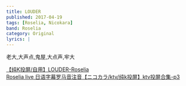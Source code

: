 ```yaml
---
title: LOUDER
published: 2017-04-19
tags: [Roselia, Nicokara]
band: Roselia
category: Original
lyrics: |
---
```

老大,大声点,鬼屋,大点声,牢大

<summary>
    <a href="https://www.bilibili.com/video/BV1ePDvYREFX/">
        【纯K投屏/自用】LOUDER-Roselia
    </a>
</summary>
<summary>
    <a href="https://www.bilibili.com/video/BV1XZ421B7Dj/?p=3">
        Roselia live 日语字幕罗马音注音【ニコカラ/ktv/纯k投屏】ktv投屏合集-p3
    </a>
</summary>
